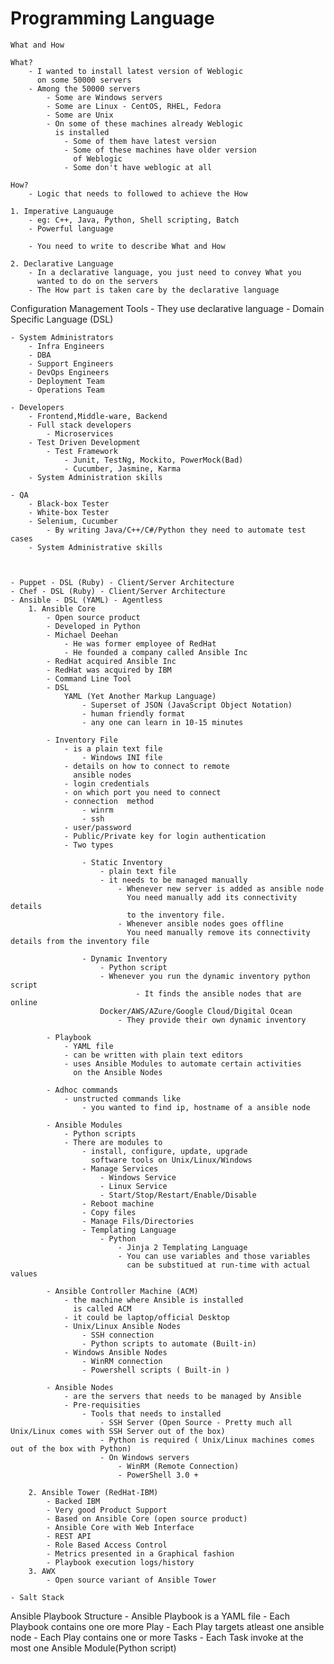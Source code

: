 # Programming Language
	What and How

	What?
		- I wanted to install latest version of Weblogic
		  on some 50000 servers
		- Among the 50000 servers
			- Some are Windows servers
			- Some are Linux - CentOS, RHEL, Fedora
			- Some are Unix
			- On some of these machines already Weblogic
			  is installed
			  	- Some of them have latest version
			  	- Some of these machines have older version
			  	  of Weblogic
			  	- Some don't have weblogic at all

	How?
		- Logic that needs to followed to achieve the How

	1. Imperative Languauge
		- eg: C++, Java, Python, Shell scripting, Batch 
		- Powerful language

		- You need to write to describe What and How

	2. Declarative Language
		- In a declarative language, you just need to convey What you
		  wanted to do on the servers
		- The How part is taken care by the declarative language



Configuration Management Tools
	- They use declarative language
	- Domain Specific Language (DSL)

	- System Administrators
		- Infra Engineers
		- DBA
		- Support Engineers
		- DevOps Engineers
		- Deployment Team
		- Operations Team

	- Developers
		- Frontend,Middle-ware, Backend
		- Full stack developers
			- Microservices
		- Test Driven Development
			- Test Framework
				- Junit, TestNg, Mockito, PowerMock(Bad)
				- Cucumber, Jasmine, Karma
		- System Administration skills

	- QA
		- Black-box Tester
		- White-box Tester
		- Selenium, Cucumber
			- By writing Java/C++/C#/Python they need to automate test cases
		- System Administrative skills



	- Puppet - DSL (Ruby) - Client/Server Architecture
	- Chef - DSL (Ruby)	- Client/Server Architecture
	- Ansible - DSL (YAML) - Agentless
		1. Ansible Core
			- Open source product
			- Developed in Python
			- Michael Deehan
				- He was former employee of RedHat
				- He founded a company called Ansible Inc
			- RedHat acquired Ansible Inc
			- RedHat was acquired by IBM
			- Command Line Tool
			- DSL
				YAML (Yet Another Markup Language)
					- Superset of JSON (JavaScript Object Notation)
					- human friendly format
					- any one can learn in 10-15 minutes
			
			- Inventory File
				- is a plain text file
					- Windows INI file
				- details on how to connect to remote 
				  ansible nodes
				- login credentials
				- on which port you need to connect
				- connection  method
					- winrm
					- ssh
				- user/password
				- Public/Private key for login authentication
				- Two types

					- Static Inventory
						- plain text file
						- it needs to be managed manually
							- Whenever new server is added as ansible node
							  You need manually add its connectivity details
							  to the inventory file.
							- Whenever ansible nodes goes offline
							  You need manually remove its connectivity details from the inventory file

					- Dynamic Inventory
						- Python script
						- Whenever you run the dynamic inventory python script
								- It finds the ansible nodes that are online
						Docker/AWS/AZure/Google Cloud/Digital Ocean
							- They provide their own dynamic inventory

			- Playbook
				- YAML file
				- can be written with plain text editors
				- uses Ansible Modules to automate certain activities
				  on the Ansible Nodes

			- Adhoc commands
				- unstructed commands like
					- you wanted to find ip, hostname of a ansible node
					
			- Ansible Modules
				- Python scripts
				- There are modules to
					- install, configure, update, upgrade
					  software tools on Unix/Linux/Windows
					- Manage Services
						- Windows Service
						- Linux Service
						- Start/Stop/Restart/Enable/Disable
					- Reboot machine
					- Copy files
					- Manage Fils/Directories
					- Templating Language
						- Python
							- Jinja 2 Templating Language
							- You can use variables and those variables
							  can be substitued at run-time with actual values

			- Ansible Controller Machine (ACM)
				- the machine where Ansible is installed
				  is called ACM
				- it could be laptop/official Desktop
				- Unix/Linux Ansible Nodes
					- SSH connection
					- Python scripts to automate (Built-in)
				- Windows Ansible Nodes
					- WinRM connection
					- Powershell scripts ( Built-in )

			- Ansible Nodes
				- are the servers that needs to be managed by Ansible
				- Pre-requisities
					- Tools that needs to installed
						- SSH Server (Open Source - Pretty much all Unix/Linux comes with SSH Server out of the box)
						- Python is required ( Unix/Linux machines comes out of the box with Python)
						- On Windows servers
							- WinRM (Remote Connection)
							- PowerShell 3.0 +

		2. Ansible Tower (RedHat-IBM)
			- Backed IBM
			- Very good Product Support
			- Based on Ansible Core (open source product)
			- Ansible Core with Web Interface
			- REST API
			- Role Based Access Control
			- Metrics presented in a Graphical fashion
			- Playbook execution logs/history 
		3. AWX
			- Open source variant of Ansible Tower

	- Salt Stack


Ansible Playbook Structure
	- Ansible Playbook is a YAML file
	- Each Playbook contains one ore more Play
	- Each Play targets atleast one ansible node
	- Each Play contains one or more Tasks
	- Each Task invoke at the most one Ansible Module(Python script)

